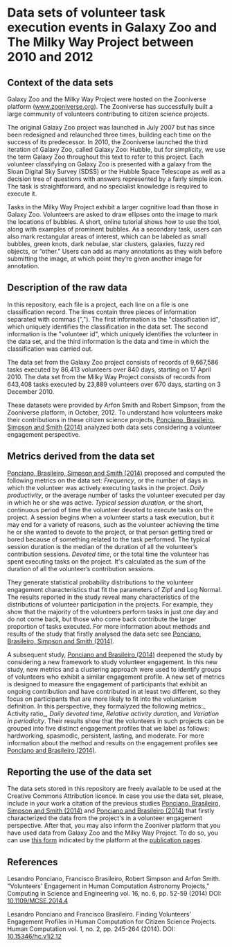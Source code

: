 # Data sets of volunteer task execution events in Galaxy Zoo and The Milky Way Project between 2010 and 2012

## Context of the data sets

Galaxy Zoo and the Milky Way Project were hosted on the Zooniverse platform (www.zooniverse.org). The Zooniverse has successfully built a large community of volunteers contributing to citizen science projects. 

The original Galaxy Zoo project was launched in July 2007 but has since been redesigned and relaunched three times, building each time on the success of its predecessor. In 2010, the Zooniverse launched the third iteration of Galaxy Zoo, called Galaxy Zoo: Hubble, but for simplicity, we use the term Galaxy Zoo throughout this text to refer to this project. Each volunteer classifying on Galaxy Zoo is presented with a galaxy from the Sloan Digital Sky Survey (SDSS) or the Hubble Space Telescope as well as a decision tree of questions with answers represented by a fairly simple icon. The task is straightforward, and no specialist knowledge is required to execute it. 

Tasks in the Milky Way Project exhibit a larger cognitive load than those in Galaxy Zoo. Volunteers are asked to draw ellipses onto the image to mark the locations of bubbles. A short, online tutorial shows how to use the tool, along with examples of prominent bubbles. As a secondary task, users can also mark rectangular areas of interest, which can be labeled as small bubbles, green knots, dark nebulae, star clusters, galaxies, fuzzy red objects, or “other.” Users can add as many annotations as they wish before submitting the image, at which point they’re given another image for annotation.


## Description of the raw data

In this repository, each file is a project, each line on a file is one classification record. The lines contain three pieces of information separated with commas (","). The first information is the "classification id", which uniquely identifies the classification in the data set. The second information is the "volunteer id", which uniquely identifies the volunteer in the data set, and the third information is the data and time in which the classification was carried out.

The data set from the Galaxy Zoo project consists of records of 9,667,586 tasks executed by 86,413 volunteers over 840 days, starting on 17 April 2010. The data set from the Milky Way Project consists of records from 643,408 tasks executed by 23,889 volunteers over 670 days, starting on 3 December 2010. 

These datasets were provided by Arfon Smith and Robert Simpson, from the Zooniverse platform, in October, 2012. To understand how volunteers make their contributions in these citizen science projects, [Ponciano, Brasileiro, Simpson and Smith (2014)](https://doi.org/10.1109/MCSE.2014.4) analyzed both data sets considering a volunteer engagement perspective. 


## Metrics derived from the data set

[Ponciano, Brasileiro, Simpson and Smith (2014)](https://doi.org/10.1109/MCSE.2014.4) proposed and computed the following metrics on the data set: _Frequency_, or the number of days in which the volunteer was actively executing tasks in the project. _Daily productivity_, or the average number of tasks the volunteer executed per day in which he or she was active. _Typical session duration_, or the short, continuous period of time the volunteer devoted to execute tasks on the project. A session begins when a volunteer starts a task execution, but it may end for a variety of reasons, such as the volunteer achieving the time he or she wanted to devote to the project, or that person getting tired or bored because of something related to the task performed. The typical session duration is the median of the duration of all the volunteer’s contribution sessions. _Devoted time_, or the total time the volunteer has spent executing tasks on the project. It's calculated as the sum of the duration of all the volunteer’s contribution sessions.

They generate statistical probability distributions to the volunteer engagement characteristics that fit the parameters of  Zipf and Log Normal. The results reported in the study reveal many characteristics of the distributions of volunteer participation in the projects. For example, they show that the majority of the volunteers perform tasks in just one day and do not come back, but those who come back contribute the larger proportion of tasks executed. For more information about methods and results of the study that firstly analysed the data setc see [Ponciano, Brasileiro, Simpson and Smith (2014)](https://doi.org/10.1109/MCSE.2014.4).

A subsequent study, [Ponciano and Brasileiro (2014)](https://doi.org/10.15346/hc.v1i2.12) deepened the study by considering a new framework to study volunteer engagement. In this new study, new metrics and a clustering approach were used to identify groups of volunteers who exhibit a similar engagement profile. A new set of metrics is designed to measure the engagement of participants that exhibit an ongoing contribution and have contributed in at least two different, so they focus on participants that are more likely to fit into the voluntarism definition. In this perspective, they formalyzed the following metrics:_ Activity ratio_, _Daily devoted time_, _Relative activity duration_, and _Variation in periodicity_. Their results show that the volunteers in such projects can be grouped into five distinct engagement profiles that we label as follows: hardworking, spasmodic, persistent, lasting, and moderate. For more information about the method and results on the engagement profiles see [Ponciano and Brasileiro (2014)](https://doi.org/10.15346/hc.v1i2.12).

## Reporting the use of the data set

The data sets stored in this repository are freely available to be used at the Creative Commons Attribution licence. In case you use the data set, please, include in your work a citation of the previous studies [Ponciano, Brasileiro, Simpson and Smith (2014)](https://doi.org/10.1109/MCSE.2014.4) and [Ponciano and Brasileiro (2014)](https://doi.org/10.15346/hc.v1i2.12) that firstly characterized the data from the project's in a volunteer engagement perspective. After that, you may also inform the Zooniver platform that you have used data from Galaxy Zoo and the Milky Way Project. To do so, you can use [this form](https://docs.google.com/forms/d/e/1FAIpQLSdbAKVT2tGs1WfBqWNrMekFE5lL4ZuMnWlwJuCuNM33QO2ZYg/viewform) indicated by the platform at the [publication pages](https://www.zooniverse.org/about/publications).


## References

Lesandro Ponciano, Francisco Brasileiro, Robert Simpson and Arfon Smith. "Volunteers' Engagement in Human Computation Astronomy Projects," Computing in Science and Engineering  vol. 16, no. 6, pp. 52-59 (2014) DOI: [10.1109/MCSE.2014.4](https://doi.org/10.1109/MCSE.2014.4)

Lesandro Ponciano and Francisco Brasileiro. Finding Volunteers' Engagement Profiles in Human Computation for Citizen Science Projects. Human Computation  vol. 1, no. 2, pp. 245-264  (2014). DOI: [10.15346/hc.v1i2.12](https://doi.org/10.15346/hc.v1i2.12)
